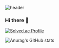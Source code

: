 ![header](https://capsule-render.vercel.app/api?type=transparent&color=auto&height=300&section=header&text=capsule%20render&fontSize=50)
### Hi there 👋

[![Solved.ac Profile](http://mazassumnida.wtf/api/generate_badge?boj=uUZINN)](https://solved.ac/uUZINN)<br/>

![Anurag's GitHub stats](https://github-readme-stats.vercel.app/api?username=uUZINN&show_icons=true&theme=radical)

<!--
**uUZINN/uUZINN** is a ✨ _special_ ✨ repository because its `README.md` (this file) appears on your GitHub profile.

Here are some ideas to get you started:

- 🔭 I’m currently working on ...
- 🌱 I’m currently learning ...
- 👯 I’m looking to collaborate on ...
- 🤔 I’m looking for help with ...
- 💬 Ask me about ...
- 📫 How to reach me: ...
- 😄 Pronouns: ...
- ⚡ Fun fact: ...
-->
